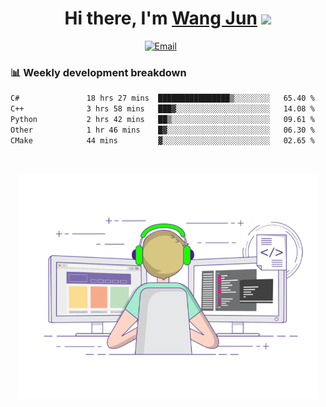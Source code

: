 <!--
**wangjunicode/wangjunicode** is a ✨ _special_ ✨ repository because its `README.md` (this file) appears on your GitHub profile.

Here are some ideas to get you started:

- 🔭 I’m currently working on ...
- 🌱 I’m currently learning ...
- 👯 I’m looking to collaborate on ...
- 🤔 I’m looking for help with ...
- 💬 Ask me about ...
- 📫 How to reach me: ...
- 😄 Pronouns: ...
- ⚡ Fun fact: ...
-->

<h1 align="center">Hi there, I'm <a href="https://www.wangjunicode.com/" target="_blank">Wang Jun</a> <img
src="https://github.com/blackcater/blackcater/raw/main/images/Hi.gif" height="32" /></h1>


<!-- Social icons section -->
<p align="center">
  <a href="mailto:wangjunicode@qq.com"><img height="40px" alt="Email" title="Email" src="https://github.com/blackcater/blackcater/raw/main/images/social-gmail.svg"/></a>
  &#8287;&#8287;&#8287;&#8287;&#8287;
</p>

### 📊 Weekly development breakdown
<!--START_SECTION:waka-->

```txt
C#               18 hrs 27 mins  ████████████████▒░░░░░░░░   65.40 %
C++              3 hrs 58 mins   ███▓░░░░░░░░░░░░░░░░░░░░░   14.08 %
Python           2 hrs 42 mins   ██▒░░░░░░░░░░░░░░░░░░░░░░   09.61 %
Other            1 hr 46 mins    █▓░░░░░░░░░░░░░░░░░░░░░░░   06.30 %
CMake            44 mins         ▓░░░░░░░░░░░░░░░░░░░░░░░░   02.65 %
```

<!--END_SECTION:waka-->


<br/>
<p align="center">
<img align="center" top='60' alt="GIF" src="https://raw.githubusercontent.com/devSouvik/devSouvik/master/gif3.gif" width="480"/>
</p>


